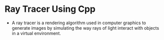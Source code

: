 # Ray Tracer Using Cpp
- A ray tracer is a rendering algorithm used in computer graphics to generate images by simulating the way rays of light interact with objects in a virtual environment.